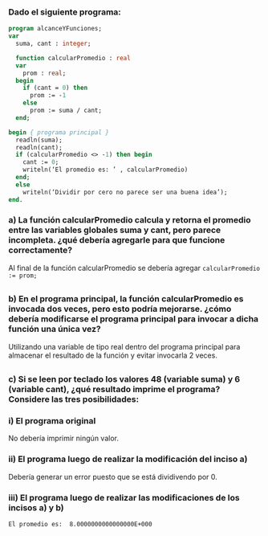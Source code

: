 ### Dado el siguiente programa:
```pascal
program alcanceYFunciones;
var
  suma, cant : integer;

  function calcularPromedio : real
  var
    prom : real;
  begin
    if (cant = 0) then
      prom := -1
    else
      prom := suma / cant;
  end;

begin { programa principal }
  readln(suma);
  readln(cant);
  if (calcularPromedio <> -1) then begin
    cant := 0;
    writeln(‘El promedio es: ’ , calcularPromedio)
  end;
  else
    writeln(‘Dividir por cero no parece ser una buena idea’);
end.
```
### a) La función calcularPromedio calcula y retorna el promedio entre las variables globales suma y cant, pero parece incompleta. ¿qué debería agregarle para que funcione correctamente?
Al final de la función calcularPromedio se debería agregar `calcularPromedio := prom;`
##
### b) En el programa principal, la función calcularPromedio es invocada dos veces, pero esto podría mejorarse. ¿cómo debería modificarse el programa principal para invocar a dicha función una única vez?
Utilizando una variable de tipo real dentro del programa principal para almacenar el resultado de la función y evitar invocarla 2 veces.
##
### c) Si se leen por teclado los valores 48 (variable suma) y 6 (variable cant), ¿qué resultado imprime el programa? Considere las tres posibilidades:

### i) El programa original
No debería imprimir ningún valor.

### ii) El programa luego de realizar la modificación del inciso a)
Debería generar un error puesto que se está dividivendo por 0.

### iii) El programa luego de realizar las modificaciones de los incisos a) y b)
`El promedio es:  8.0000000000000000E+000`
